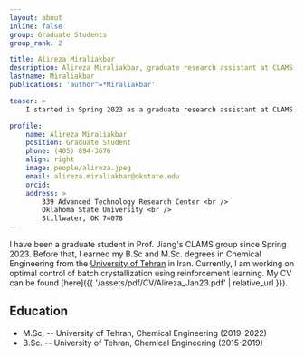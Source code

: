 ```yaml
---
layout: about
inline: false
group: Graduate Students
group_rank: 2

title: Alireza Miraliakbar
description: Alireza Miraliakbar, graduate research assistant at CLAMS.
lastname: Miraliakbar
publications: 'author^=*Miraliakbar'

teaser: >
    I started in Spring 2023 as a graduate research assistant at CLAMS.

profile:
    name: Alireza Miraliakbar
    position: Graduate Student
    phone: (405) 894-3676
    align: right
    image: people/alireza.jpeg
    email: alireza.miraliakbar@okstate.edu
    orcid: 
    address: >
        339 Advanced Technology Research Center <br />
        Oklahoma State University <br />
        Stillwater, OK 74078
---
```


I have been a graduate student in Prof. Jiang's CLAMS group since Spring 2023. Before that, I earned my B.Sc and M.Sc. degrees in Chemical Engineering from the [University of Tehran](https://ut.ac.ir/en) in Iran. Currently, I am working on optimal control of batch crystallization using reinforcement learning. My CV can be found [here]({{ '/assets/pdf/CV/Alireza_Jan23.pdf' | relative_url }}).

## Education

* M.Sc. -- University of Tehran, Chemical Engineering (2019-2022)
* B.Sc. -- University of Tehran, Chemical Engineering (2015-2019)